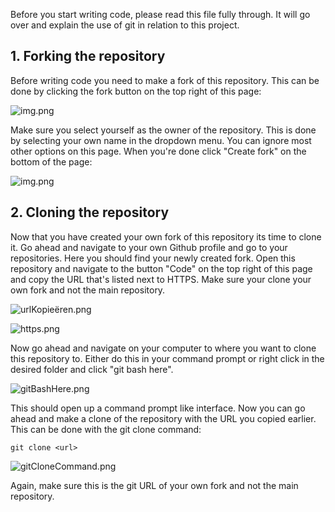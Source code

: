 Before you start writing code, please read this file fully through. It will go over and explain the use of git in relation to this project. 

## 1. Forking the repository

Before writing code you need to make a fork of this repository. This can be done by clicking the fork button on the top right of this page:

![img.png](https://github.com/RubenJ01/KBS-ICTM2C4/blob/main/src/main/resources/readmeImages/img.png?raw=true)

Make sure you select yourself as the owner of the repository. This is done by selecting your own name in the dropdown menu. You can ignore most other options on this page. When you're done click "Create fork" on the bottom of the page:

![img.png](https://github.com/RubenJ01/KBS-ICTM2C4/raw/main/src/main/resources/readmeImages/createFork.png)

## 2. Cloning the repository

Now that you have created your own fork of this repository its time to clone it. Go ahead and navigate to your own Github profile and go to your repositories. Here you should find your newly created fork. Open this repository and navigate to the button "Code" on the top right of this page and copy the URL that's listed next to HTTPS. Make sure your clone your own fork and not the main repository.

![urlKopieëren.png](https://github.com/RubenJ01/KBS-ICTM2C4/blob/main/src/main/resources/readmeImages/urlKopie%C3%ABren.png?raw=true)

![https.png](https://github.com/RubenJ01/KBS-ICTM2C4/blob/main/src/main/resources/readmeImages/https.png?raw=true)

Now go ahead and navigate on your computer to where you want to clone this repository to. Either do this in your command prompt or right click in the desired folder and click "git bash here". 

![gitBashHere.png](https://github.com/RubenJ01/OOSDGroep3/blob/main/readmeImages/gitBashHere.png?raw=true)

This should open up a command prompt like interface. Now you can go ahead and make a clone of the repository with the URL you copied earlier. This can be done with the git clone command:

```git
git clone <url>
```

![gitCloneCommand.png](https://github.com/RubenJ01/OOSDGroep3/blob/main/readmeImages/gitCloneCommand.png?raw=true)

Again, make sure this is the git URL of your own fork and not the main repository.

